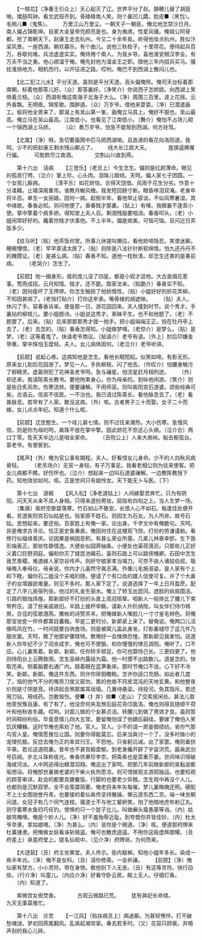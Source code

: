 <!-- { "loadSidebar": true } -->
　　【一枝花】〔净番王引众上〕天心起灭了辽。世界平分了赵。静鞭儿替了胡笳哨。擂鼓鸣钟。看文武班齐到。骨碌碌南人笑。则个鼻凹儿蹻。脸皮■〈黑包〉。毛梢儿■〈鬼焦〉。 
　　万里江山万里尘。一朝天子一朝臣。俺北地怎禁沙日月。南人偏占锦乾坤。自家大金皇帝完颜亮是也。身为夷虏。性爱风骚。俺祖公阿骨都。抢了南朝天下。赵康王走去杭州。今又二十余年矣。听得他妆点杭州。胜似汴梁风景。一座西湖。朝欢暮乐。有个曲儿。说他三秋桂子。十里荷花。便待起兵百万。呑取何难。兵法虚虚实实。俺待用个南人。为我乡导。喜他淮安贼汉李全。有万夫不当之勇。他心顺溜于俺。俺先封他为溜金王之职。限他三年内招兵买马。骚扰淮扬地方。相机而行。以开征进之路。哎哟。俺巴不到西湖上散闷儿也。 

　　【北二犯江儿水】平分天道。虽则是平分天道。高头偏俺照。俺司天台标着那南朝。标着他那答儿好。〔众〕那答裏好。〔净笑介〕你说西子怎娇娆。向西湖上笑倚着兰桡。〔众〕西湖有俺这南海子北海子大么。〔净〕周围三百里。波上花摇。云外香飘。无明夜。锦笙歌。围醉遶。〔众〕万岁爷。借他来耍耍。〔净〕已潜遣画工。偷将他全景来了。那湖上有吴山第一峯。画俺立马其上。俺好不狠也。吴山最高。俺立马在吴山最高。江南低小。也看见了江南低小。〔舞介〕俺怕不占场儿砌一个锦西湖上马娇。 
　　〔众〕奏万岁爷。怕急不能彀到西湖。何方驻驾。 

　　【北尾】〔净〕呀。急切要画图中匹马把西湖哨。且迤递的看花向洛阳道。我呵。少不的把赵康王剩水残山都占了。 
　　线大长江扇大天。　　　　旌旗遥拂雁行偏。 
　　可胜飮尽江南酒。　　　　交割山川直到燕。 

　　第十六出　诘病 
　　【三登乐】〔老旦上〕今生怎生。偏则是红颜薄命。眼见的孤苦仃俜。〔泣介〕掌上珍。心头肉。泪珠儿暗倾。天呵。偏人家七子团圆。一个女孩儿厮病。 
　　〔淸平乐〕如花娇怯。合得天饶借。风雨于花生分劣。作意十分凌藉。止堪深阁重帘。谁教月榭风檐。我发短回肠寸断。眼昏哆泪双淹。老身年将半百。单生一女丽娘。因何一病。起倒半年。看他举止容谈。不似风寒暑湿。其中缘故。春香必知。则问他便了。香春贱才那裏。〔贴上〕有哩。我眼裏不逢乖小使。掌中擎着个病多娇。得知堂上夫人召。剩酒残脂要咱消。春香叩头。〔老〕小姐闲常好好的。纔着你贱才伏事他。不上半年。偏是病害。可恼可恼。且问近日茶饭多少。 

　　【驻马听】〔贴〕他茶饭何曾。所事儿休提叫懒应。看他娇啼隐忍。笑谵迷厮。睡眼懵憕。〔老〕早早禀请太医了。〔贴〕则除是八法针针断软绵情。怕九还丹丹不的腌臜证。〔老〕是甚么病。〔贴〕春香不知。道他一枕秋淸。却怎生还害的是春前病。 
　　〔老哭介〕怎生了。 

　　【前腔】他一搦身形。瘦的庞儿没了四星。都是小奴才逗他。大古是烟花惹事。莺燕成招。云月知情。贱才。还不跪。取家法来。〔贴跪介〕春香实不知。〔老〕因何瘦坏了玉俜停。你怎生触损了他娇情性。〔贴〕小姐好好的折花弄柳。不知因甚病了。〔老恼打贴介〕打你这牢承。嘴骨棱的胡遮映。 
　　〔贴〕夫人。休闪了手。容春香诉来。便是那一日。游花园回来。夫人撞到时节。说个秀才。手裏拈的柳枝儿。要小姐题诗。小姐说这秀才。素昧平生。也不和他题了。〔老〕不题罢了。后来。〔贴〕后来那那那秀才就一拍手。把小姐端端正正。抱在牡丹亭上去了。〔老〕去怎的。〔贴〕春香怎得知。小姐做梦哩。〔老惊介〕是梦么。〔贴〕是梦。〔老〕这等着鬼了。快请老爷商议。〔贴请介〕老爷有请。〔外上〕肘后印嫌金带重。掌中珠怕玉盘轻。夫人。女儿病体因何。〔老泣介〕老爷听讲。 

　　【前腔】说起心疼。这病知他是怎生。看他长眠短起。似笑如啼。有影无形。原来女儿到后花园游了。梦见一人。手执柳枝。闪了他去。〔作叹介〕怕腰身触污了柳精灵。虚嚣侧犯了花神圣老爷呵。急与禳星。怕流星赶月相刑迸。 
　　〔外〕却还来。我请陈斋长教书。要他拘束身心。你为母亲的。到纵他闲游。〔笑介〕则是些日炙风吹。伤寒流转。便要禳解。不用师巫。则叫紫阳宫石道婆。颂些经典可矣。古语云。信巫不信医。一不治也。我已请过陈斋长。看他脉息去了。〔老〕看甚脉息。若早有了人家。敢没这病。〔外〕咳。古者男子三十而娶。女子二十而嫁。女儿点点年纪。知道个什么呢。 

　　【前腔】忒恁憨生。一个哇儿甚七情。则不过往来潮热。大小伤寒。急慢风惊。则是你为母的呵。眞珠不放在掌中擎。因此娇花不奈这心头病。〔泣介合〕两口丁零。吿天天半边儿是咱全家命。 
　　〔丑院公上〕人来大庾岭。船去郁孤台。禀老爷。有使客到。 

　　【尾声】〔外〕俺为官公事有期程。夫人。好看惜女儿身命。少不的人向秋风病骨轻。 
　　〔老吊场介〕无官一身轻。有子万事足。我看老相公则为往来使客。把女儿病都不瞧。好伤怀也。〔泣介〕想起来一边叫石道婆禳解。一边教陈教授下药。知他效验如何。咳。正是世间只有娘怜女。天下能无卜与医。〔下〕 

　　第十七出　道觋 
　　【风入松】〔净老道姑上〕人间嫁娶苦奔忙。只为有阴阳。问天天从来不具人身相。只得来道扮男妆。屈指有四旬之上。当人生梦一场。 
　　〔集唐〕紫府空歌碧落寒。竹石如山不敢安。长恨人心不如石。每逢佳处便开看。贫道紫阳宫石仙姑是也。俗家原不姓石。则因生为石女。为人所弃。故号石姑。思想起来。要还俗。百家姓上有俺一家。论出身。千字文中有俺数句。天呵。非是俺求古寻论。恰正是史鱼秉直。俺因何住在这楼观飞惊。打扮的劳谦谨勑。看修行似福缘善庆。论因果是祸因恶积。有甚么荣业所基。几辈儿林皋幸卽。生下我形端表正。那些性静情逸。大便处似园莽抽条。小便处也渠荷滴沥。只那些儿正好义着口巨野洞庭。偏和你灭了缝昆池碣石。虽则石路上可以路侠槐卿。石田中怎生我艺黍稷。难道嫁人家空谷传声。则好守娘家孝当竭力。可奈不由人诸姑伯叔。聒噪俺入奉母仪。母亲说。你内才儿虽然守眞志满。外像儿毛施淑姿。是人家有个上和下睦。偏你石二姐没个夫唱妇随。便请了个有口齿的媒人信使可复。许了个大鼻子的女壻器欲难量。则见不多时。那人家下定了。说道选择了一年上日月盈昃。配定了八字儿辰宿列张。他过的礼金生丽水。俺上了轿玉出昆冈。遮脸的纨扇圆洁。引路的银烛炜煌。那新郞好不打扮的头直上高冠陪辇。咱新人一般排比了腰儿下束带矜庄。请了些亲戚故旧。半路上接杯举觞。请新人升阶纳陛。叫女伴们侍巾帏房。合卺的弦歌酒燕。撒帐的诗赞羔羊。把俺做新人嘴脸儿一寸寸鉴毛辨色。将俺那宝妆奁一件件都寓目囊箱。早是二更时分。新郞紧上来了。替俺说。俺两口儿活像鸣凤在竹。一时间就要白驹食场。则是被窝儿盖此身发。灯影裏褪尽了这几件乃服衣裳。天呵。瞧了他那驴骡犊特。教俺好一会悚惧恐惶。那新郞见我害怕。说道新人你年纪不少了闰余成岁。俺也可不使狠。和你慢慢的律吕调阳。俺听了。口不应。心儿裏笑着。新郞。新郞。任你矫手顿足。你可也靡恃己长。三更四更了。他则待阳台上云腾致雨。怎生巫峡内露结为霜。他一时摸不出路数儿。道是怎的。快取亮来。侧着脑要右通广内。踣着眼在蓝笋象床。那时节俺口不说。心下好不冷笑。新郞。新郞。俺这件东西。则许你徘徊瞻眺。怎许你适口充肠。如此者几度了。恼的他气不分的嘴劳刀俊又密勿。累的他凿不窍皮混沌的天地玄黄。和他整夜价则是寸阴是竞。待讲起丑煞那属耳垣墙。几番待悬梁。待投河。免其指斥。若还用刀钻。用线药。岂敢毁伤。便■〈扌弃〉做■〈走山〉了交索居闲处。甚法儿取他意悦豫且康。有了有了。他没奈何央及煞后庭花背邙面洛。俺也则得且随顺干荷叶和他秋收冬藏。哎哟。对面儿做的个女慕贞洁。转腰儿到做了男效才良。虽则暂时间释纷利俗。毕竟意情儿四大五常。要留俺怕误了他嫡后嗣续。要嫁了俺怕人笑饥厌糟糠。这时节俺也索劝了他。官人。官人。少不的请一房妾御绩纺。省你气那鸟官人皇。俺情愿推位让国。则要你得能莫忘。后来当眞讨一个了。没多时做小的宠增抗极。反捻去俺为正的率宾归王。不怨他。只省躬讥诫。出了家罢。俺则垂拱平章。若论这道院裏。昔年也不甚宫殿盘郁。到老身纔开辟了宇宙洪荒。画眞武剑号巨阙。步北斗珠称夜光。奉香供果珍李柰。把斋素也是菜重芥姜。世间味识得破海咸河淡。人中网逃得出鳞潜羽翔。俺这出了家呵。把那几年前做新郞的臭黏涎骸垢想浴。将俺卽世裏做老婆的干柴火执热愿凉。则可惜做观主游鹍独运。也要知观的顾答审详。赴会的都要具膳餐饭。行脚的也要老少异粮。怎生观中再没个人儿。也都则是沉默寂寥。全不会笺牒简要。俺老将来年矢每催。梦儿裏晦魄还照。硬配不上士女图驰誉丹靑。也要接的着仙眞传坚持雅操。懒云游东西二京。端一味坐朝问道。女冠子有几个同气连枝。骚道士不与他工颦姸笑。怕了他暗地虎布射辽丸。则守着寒水鱼钧巧任钓。使唤的只一个犹子比儿。叫做癞头鼋愚蒙等诮。〔内〕姑娘骂俺哩。俺是个妙人儿。〔净〕好不羞殆辱近耻。到夸奬你并皆佳妙。〔内〕杜太爷皁隶。拿姑娘哩。〔净〕为甚么。〔内〕说你是个贼道。〔净〕咳。便道那府牌来杜藁锺隶。把俺做女妖看诛斩贼盗。俺可也散虑逍遥。不用你这般虚辉朗耀。〔丑府差上〕承差府堂上。提名仙观中。〔见介净〕府牌哥。为何而来。 

　　【大迓鼓】〔丑〕府主坐黄堂。夫人传示。衙内敲梆。知他小姐年多长。染成一疾半年光。〔净〕俺不是女科。〔丑〕请你修斋。一会祈禳。 
　　【前腔】〔净〕俺仙家有禁方。小小灵符。带在身傍。敎他刻下人无恙。〔丑〕有这等灵符。快行动些。〔行介净〕叫童儿。〔内应介净〕好看守卧云房。殿上无人。仔细灯香。 
　　〔内〕知道了。 

　　紫微宫女夜焚香。　　　　古观云根路已荒。 
　　犹有眞妃长命缕。　　　　九天无事莫推忙。 

　　第十八出　诊祟 
　　【一江风】〔贴扶病旦上〕病迷厮。为甚轻憔悴。打不破愁魂谜。梦初回燕尾翻风。乱飒起湘帘翠。春去若多时。〔又〕花容只顾衰。井梧声刮的我心儿碎。 
